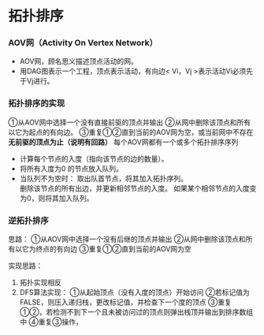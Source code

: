 


# 拓扑排序
### AOV网（Activity On Vertex Network）
- AOV网，顾名思义描述顶点活动的网。
- 用DAG图表示一个工程，顶点表示活动，有向边< Vi，Vj >表示活动Vi必须先于Vj进行。

### 拓扑排序的实现
①从AOV网中选择一个没有直接前驱的顶点并输出
②从网中删除该顶点和所有以它为起点的有向边。
③重复①②直到当前的AOV网为空，或当前网中不存在**无前驱的顶点为止（说明有回路）** 每个AOV网都有一个或多个拓扑排序序列

-   计算每个节点的入度（指向该节点的边的数量）。
-   将所有入度为0 的节点放入队列。
-   当队列不为空时：
    取出队首节点，将其加入拓扑序列。   
    删除该节点的所有出边，并更新相邻节点的入度。
    如果某个相邻节点的入度变为0，则将其加入队列。
    

### 逆拓扑排序
思路：
①从AOV网中选择一个没有后继的顶点并输出
②从网中删除该顶点和所有以它为终点的有向边
③重复①②直到当前的AOV网为空

实现思路：
1. 拓扑实现相反
2. DFS算法实现：
①从起始顶点（没有入度的顶点）开始访问
②若标记值为FALSE，则压入递归栈，更改标记值，并检查下一个度的顶点
③重复①②，若检测不到下一个且未被访问过的顶点则弹出栈顶并输出到排序数组中
④重复③操作，

<!--stackedit_data:
eyJoaXN0b3J5IjpbLTE4NjI0MjU2MjAsLTE4MzM0Mjg1NDEsLT
IwNDQ3NzQ0MTQsLTIyMjAwMzE0NSwtMTQ3MjI1MTU2Miw0ODE0
ODg4MDNdfQ==
-->